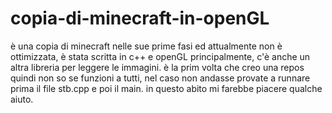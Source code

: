 # copia-di-minecraft-in-openGL
è una copia di minecraft nelle sue prime fasi ed attualmente non è ottimizzata, è stata scritta in c++ e openGL principalmente, c'è anche un altra libreria per leggere le immagini.
è la prim volta che creo una repos quindi non so se funzioni a tutti, nel caso non andasse provate a runnare prima il file stb.cpp e poi il main.
in questo abito mi farebbe piacere qualche aiuto.
